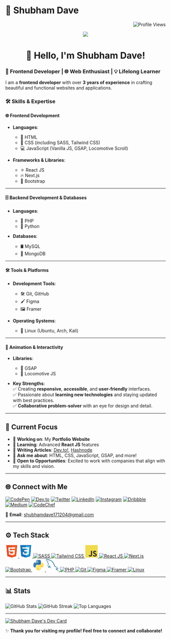 # 🌟 Shubham Dave

<p align="right"> <img src="https://komarev.com/ghpvc/?username=shaayar&label=Profile%20views&color=0e75b6&style=flat" alt="Profile Views" /> </p>

<p align="center"> <img src="https://mir-s3-cdn-cf.behance.net/project_modules/hd/3c00f6105775659.5f84899401909.gif" width="600"/> </p>

<h1 align="center">👋 Hello, I'm Shubham Dave!</h1>

### 🚀 Frontend Developer | 🌐 Web Enthusiast | 💡 Lifelong Learner  

I am a **frontend developer** with over **3 years of experience** in crafting beautiful and functional websites and applications.  

### 🛠️ Skills & Expertise  

#### 🌐 **Frontend Development**  
- **Languages**:  
  - 🌟 HTML  
  - 🎨 CSS (including SASS, Tailwind CSS)  
  - 💻 JavaScript (Vanilla JS, GSAP, Locomotive Scroll)  

- **Frameworks & Libraries**:  
  - ⚛️ React JS  
  - 🔥 Next.js  
  - 💎 Bootstrap  

---

#### 🗄️ **Backend Development & Databases**  
- **Languages**:  
  - 🐘 PHP  
  - 🐍 Python  

- **Databases**:  
  - 🛢️ MySQL
  - 🍃 MongoDB

---

#### 🛠️ **Tools & Platforms**  
- **Development Tools**:  
  - 🛠️ Git, GitHub  
  - 🖌️ Figma  
  - 🖼️ Framer  

- **Operating Systems**:  
  - 🐧 Linux (Ubuntu, Arch, Kali)

---

#### 🔄 **Animation & Interactivity**  
- **Libraries**:  
  - 🚀 GSAP  
  - 🎯 Locomotive JS   

- **Key Strengths**:  
  ✅ Creating **responsive**, **accessible**, and **user-friendly** interfaces.  
  ✅ Passionate about **learning new technologies** and staying updated with best practices.  
  ✅ **Collaborative problem-solver** with an eye for design and detail.

---

## 🌟 Current Focus  
- 🔭 **Working on**: My **Portfolio Website**  
- 🌱 **Learning**: Advanced **React JS** features  
- 📝 **Writing Articles**: [Dev.to!](https://dev.to/coderboi01/), [Hashnode]()
- 💬 **Ask me about**: HTML, CSS, JavaScript, GSAP, and more!  
- 💼 **Open to Opportunities**: Excited to work with companies that align with my skills and vision.  

---

## 🌐 Connect with Me  

<p align="left">
<a href="https://codepen.io/coderboi01" target="_blank"><img src="https://raw.githubusercontent.com/rahuldkjain/github-profile-readme-generator/master/src/images/icons/Social/codepen.svg" alt="CodePen" width="30" /></a>
<a href="https://dev.to/coderboi01" target="_blank"><img src="https://raw.githubusercontent.com/rahuldkjain/github-profile-readme-generator/master/src/images/icons/Social/devto.svg" alt="Dev.to" width="30" /></a>
<a href="https://twitter.com/hellbound046" target="_blank"><img src="https://raw.githubusercontent.com/rahuldkjain/github-profile-readme-generator/master/src/images/icons/Social/twitter.svg" alt="Twitter" width="30" /></a>
<a href="https://linkedin.com/in/shubham-dave" target="_blank"><img src="https://raw.githubusercontent.com/rahuldkjain/github-profile-readme-generator/master/src/images/icons/Social/linked-in-alt.svg" alt="LinkedIn" width="30" /></a>
<a href="https://instagram.com/coderboi01" target="_blank"><img src="https://raw.githubusercontent.com/rahuldkjain/github-profile-readme-generator/master/src/images/icons/Social/instagram.svg" alt="Instagram" width="30" /></a>
<a href="https://dribbble.com/shubhamdave" target="_blank"><img src="https://raw.githubusercontent.com/rahuldkjain/github-profile-readme-generator/master/src/images/icons/Social/dribbble.svg" alt="Dribbble" width="30" /></a>
<a href="https://medium.com/@shubhamdave171204" target="_blank"><img src="https://raw.githubusercontent.com/rahuldkjain/github-profile-readme-generator/master/src/images/icons/Social/medium.svg" alt="Medium" width="30" /></a>
<a href="https://www.codechef.com/users/coderboi11" target="_blank"><img src="https://cdn.jsdelivr.net/npm/simple-icons@3.1.0/icons/codechef.svg" alt="CodeChef" width="30" /></a>
</p>

📧 **Email**: [shubhamdave171204@gmail.com](mailto:shubhamdave171204@gmail.com)  

---

## ⚙️ Tech Stack  

<p align="left">
  <a href="https://www.w3.org/html/" target="_blank"> <img src="https://raw.githubusercontent.com/devicons/devicon/master/icons/html5/html5-original.svg" alt="HTML" width="40"/> </a>
  <a href="https://www.w3schools.com/css/" target="_blank"> <img src="https://raw.githubusercontent.com/devicons/devicon/master/icons/css3/css3-original.svg" alt="CSS" width="40"/> </a>
  <a href="https://sass-lang.com/" target="_blank"> <img src="https://cdn.jsdelivr.net/gh/devicons/devicon/icons/sass/sass-original.svg" alt="SASS" width="40"/> </a>
  <a href="https://tailwindcss.com/" target="_blank"> <img src="https://www.vectorlogo.zone/logos/tailwindcss/tailwindcss-icon.svg" alt="Tailwind CSS" width="40"/> </a>
  <a href="https://developer.mozilla.org/en-US/docs/Web/JavaScript" target="_blank"> <img src="https://raw.githubusercontent.com/devicons/devicon/master/icons/javascript/javascript-original.svg" alt="JavaScript" width="40"/> </a>
  <a href="https://reactjs.org/" target="_blank"> <img src="https://cdn.jsdelivr.net/gh/devicons/devicon/icons/react/react-original.svg" alt="React JS" width="40"/> </a>
  <a href="https://nextjs.org/" target="_blank"> <img src="https://cdn.jsdelivr.net/gh/devicons/devicon/icons/nextjs/nextjs-original.svg" alt="Next.js" width="40"/> </a>
  <a href="https://getbootstrap.com/" target="_blank"> <img src="https://cdn.jsdelivr.net/gh/devicons/devicon/icons/bootstrap/bootstrap-original.svg" alt="Bootstrap" width="40"/> </a>
  <a href="https://www.python.org/" target="_blank"> <img src="https://raw.githubusercontent.com/devicons/devicon/master/icons/python/python-original.svg" alt="Python" width="40"/> </a>
  <a href="https://www.mysql.com/" target="_blank"> <img src="https://raw.githubusercontent.com/devicons/devicon/master/icons/mysql/mysql-original.svg" alt="MySQL" width="40"/> </a>
  <a href="https://www.php.net/" target="_blank"> <img src="https://cdn.jsdelivr.net/gh/devicons/devicon/icons/php/php-original.svg" alt="PHP" width="40"/> </a>
  <a href="https://git-scm.com/" target="_blank"> <img src="https://www.vectorlogo.zone/logos/git-scm/git-scm-icon.svg" alt="Git" width="40"/> </a>
  <a href="https://figma.com/" target="_blank"> <img src="https://www.vectorlogo.zone/logos/figma/figma-icon.svg" alt="Figma" width="40"/> </a>
  <a href="https://framer.com/" target="_blank"> <img src="https://www.vectorlogo.zone/logos/framer/framer-icon.svg" alt="Framer" width="40"/> </a>
  <a href="https://ubuntu.com/" target="_blank"> <img src="https://cdn.simpleicons.org/ubuntu/E95420" alt="Linux" width="40"/> </a>
</p>

---

## 📊 Stats  
<p>
<img align="center" src="https://github-readme-stats.vercel.app/api?username=shaayar&show_icons=true&locale=en" alt="GitHub Stats" />
<img align="center" src="https://github-readme-streak-stats.herokuapp.com/?user=shaayar&" alt="GitHub Streak" />
<img align="center" src="https://github-readme-stats.vercel.app/api/top-langs?username=shaayar&show_icons=true&locale=en&layout=compact" alt="Top Languages" />
</p>

---

<a href="https://app.daily.dev/coderboi"><img src="https://api.daily.dev/devcards/v2/KnmDnhUIIpHyrLaKnIVh3.png?type=wide&r=anx" width="652" alt="Shubham Dave's Dev Card"/></a>

✨ **Thank you for visiting my profile! Feel free to connect and collaborate!**  
